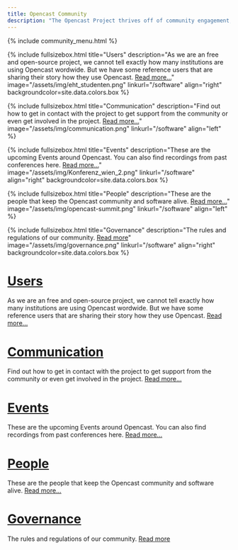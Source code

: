 ```yaml
---
title: Opencast Community
description: "The Opencast Project thrives off of community engagement, sharing and contributions. It’s a community of institutions, individuals, and corporate organizations interested in open media for learning. Opencast was created to solve the need identified with academic institutions to run an affordable, flexible and enterprise-ready video management systems, and has grown into a robust community of innovators worldwide."
---
```

{% include community_menu.html %}

{% include fullsizebox.html 
title="Users"
description="As we are an free and open-source project, we cannot tell exactly how many institutions are using Opencast wordwide. But we have some reference users that are sharing their story how they use Opencast. [Read more...](/users)"
image="/assets/img/eht_studenten.png"
linkurl="/software"
align="right"
backgroundcolor=site.data.colors.box
%}

{% include fullsizebox.html 
title="Communication"
description="Find out how to get in contact with the project to get support from the community or even get involved in the project. [Read more...](/communication)"
image="/assets/img/communication.png"
linkurl="/software"
align="left"
%}

{% include fullsizebox.html 
title="Events"
description="These are the upcoming Events around Opencast. You can also find recordings from past conferences here. [Read more...](/events)"
image="/assets/img/Konferenz_wien_2.png"
linkurl="/software"
align="right"
backgroundcolor=site.data.colors.box
%}

{% include fullsizebox.html 
title="People"
description="These are the people that keep the Opencast community and software alive. [Read more...](/people)"
image="/assets/img/opencast-summit.png"
linkurl="/software"
align="left"
%}

{% include fullsizebox.html 
title="Governance"
description="The rules and regulations of our community. [Read more](/governance)"
image="/assets/img/governance.png"
linkurl="/software"
align="right"
backgroundcolor=site.data.colors.box
%}

# [Users](/users)
As we are an free and open-source project, we cannot tell exactly how many institutions are using Opencast wordwide. But we have some reference users that are sharing their story how they use Opencast. [Read more...](/users)
 
# [Communication](/communication) 
Find out how to get in contact with the project to get support from the community or even get involved in the project. [Read more...](/communication)
 
# [Events](/events)
These are the upcoming Events around Opencast. You can also find recordings from past conferences here. [Read more...](/events)
 
# [People](/people)
These are the people that keep the Opencast community and software alive. [Read more...](/people)
 
# [Governance](/governance)
The rules and regulations of our community. [Read more](/governance)

